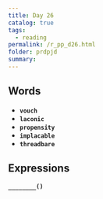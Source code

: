 ```yaml
---
title: Day 26
catalog: true
tags: 
  - reading
permalink: /r_pp_d26.html
folder: prdpjd
summary: 
---
```


## Words

-   <b data-toggle="tooltip" data-original-title="{{site.data.glossary.vouch}}">`vouch`</b>
-   <b data-toggle="tooltip" data-original-title="{{site.data.glossary.laconic}}">`laconic`</b>
-   <b data-toggle="tooltip" data-original-title="{{site.data.glossary.propensity}}">`propensity`</b>
-   <b data-toggle="tooltip" data-original-title="{{site.data.glossary.implacable}}">`implacable`</b>
-   <b data-toggle="tooltip" data-original-title="{{site.data.glossary.threadbare}}">`threadbare`</b>


## Expressions

<b data-toggle="tooltip" data-original-title="{{site.data.answers.d22_a}}">`________()`</b>
